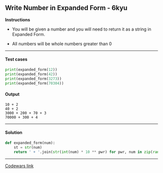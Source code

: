## Write Number in Expanded Form - 6kyu

**Instructions**

- You will be given a number and you will need to return it as a string in Expanded Form.

- All numbers will be whole numbers greater than 0

---

#### Test cases

```python
print(expanded_form(12))
print(expanded_form(42))
print(expanded_form(3273))
print(expanded_form(70304))
```

#### Output
```
10 + 2
40 + 2
3000 + 200 + 70 + 3
70000 + 300 + 4
```

---

#### Solution

```python
def expanded_form(num):
    st = str(num)
    return ' + '.join(str(int(num) * 10 ** pwr) for pwr, num in zip(range(len(st)-1, -1, -1), st))
```

---


[Codewars link](https://www.codewars.com/kata/5842df8ccbd22792a4000245)
